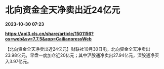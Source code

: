# 北向资金全天净卖出近24亿元

**2023-10-30 07:23**

**https://api3.cls.cn/share/article/1501156?os=web&sv=7.7.5&app=CailianpressWeb**

【北向资金全天净卖出近24亿元】财联社10月30日电，北向资金全天净卖出23.98亿元，早盘一度加仓近20亿元；其中沪股通净卖出27.94亿元，深股通净买入3.97亿元。